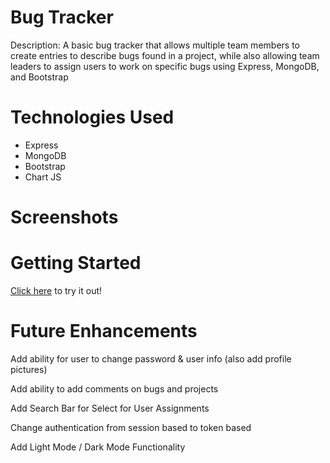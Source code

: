 # Bug Tracker

Description: A basic bug tracker that allows multiple team members to create entries to describe bugs found in a project, while also allowing team leaders to assign users to work on specific bugs using Express, MongoDB, and Bootstrap

# Technologies Used

- Express
- MongoDB
- Bootstrap
- Chart JS

# Screenshots



# Getting Started

[Click here](https://expressbugtracker.up.railway.app/) to try it out!

# Future Enhancements

Add ability for user to change password & user info (also add profile pictures)

Add ability to add comments on bugs and projects

Add Search Bar for Select for User Assignments

Change authentication from session based to token based

Add Light Mode / Dark Mode Functionality

